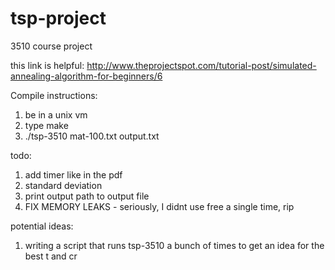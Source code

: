 # tsp-project
3510 course project

this link is helpful:
http://www.theprojectspot.com/tutorial-post/simulated-annealing-algorithm-for-beginners/6

Compile instructions:
1. be in a unix vm
2. type make
3. ./tsp-3510 mat-100.txt output.txt

todo:
1. add timer like in the pdf
2. standard deviation
3. print output path to output file
4. FIX MEMORY LEAKS - seriously, I didnt use free a single time, rip

potential ideas:
1. writing a script that runs tsp-3510 a bunch of times to get an idea for the best t and cr
